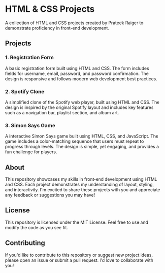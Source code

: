 **HTML & CSS Projects**
=======================

A collection of HTML and CSS projects created by Prateek Raiger to demonstrate proficiency in front-end development.

**Projects**
------------

### 1. Registration Form

A basic registration form built using HTML and CSS. The form includes fields for username, email, password, and password confirmation. The design is responsive and follows modern web development best practices.

### 2. Spotify Clone

A simplified clone of the Spotify web player, built using HTML and CSS. The design is inspired by the original Spotify layout and includes key features such as a navigation bar, playlist section, and album art.

### 3. Simon Says Game

A interactive Simon Says game built using HTML, CSS, and JavaScript. The game includes a color-matching sequence that users must repeat to progress through levels. The design is simple, yet engaging, and provides a fun challenge for players.


**About**
--------

This repository showcases my skills in front-end development using HTML and CSS. Each project demonstrates my understanding of layout, styling, and interactivity. I'm excited to share these projects with you and appreciate any feedback or suggestions you may have!

**License**
-------

This repository is licensed under the MIT License. Feel free to use and modify the code as you see fit.

**Contributing**
------------

If you'd like to contribute to this repository or suggest new project ideas, please open an issue or submit a pull request. I'd love to collaborate with you!
